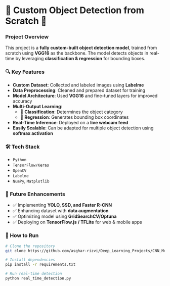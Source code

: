 # 📌 Custom Object Detection from Scratch 🚀

### **Project Overview**
This project is a **fully custom-built object detection model**, trained from scratch using **VGG16** as the backbone. The model detects objects in real-time by leveraging **classification & regression** for bounding boxes.

### **🔍 Key Features**
- **Custom Dataset**: Collected and labeled images using **Labelme**
- **Data Preprocessing**: Cleaned and prepared dataset for training
- **Model Architecture**: Used **VGG16** and fine-tuned layers for improved accuracy
- **Multi-Output Learning**: 
  - 🔹 **Classification**: Determines the object category  
  - 🔹 **Regression**: Generates bounding box coordinates  
- **Real-Time Inference**: Deployed on a **live webcam feed**
- **Easily Scalable**: Can be adapted for multiple object detection using **softmax activation**

### **🛠️ Tech Stack**
- `Python`
- `TensorFlow/Keras`
- `OpenCV`
- `Labelme`
- `NumPy`, `Matplotlib`

### **🚀 Future Enhancements**
- ✅ Implementing **YOLO, SSD, and Faster R-CNN**
- ✅ Enhancing dataset with **data augmentation**
- ✅ Optimizing model using **GridSearchCV/Optuna**
- ✅ Deploying on **TensorFlow.js / TFLite** for web & mobile apps

### **📌 How to Run**
```bash
# Clone the repository
git clone https://github.com/asghar-rizvi/Deep_Learning_Projects/CNN_Models/Object_Detector.git

# Install dependencies
pip install -r requirements.txt

# Run real-time detection
python real_time_detection.py
